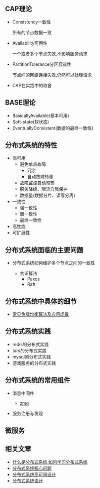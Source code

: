 
##  CAP理论
+   Consistency一致性
    
    所有的节点数据一致
+   Availability可用性

    一个或者多个节点失效,不影响服务请求
+   PartitionTolerance分区容错性

    节点间的网络连接失效,仍然可以处理请求

+   CAP在实践中的取舍

##  BASE理论
+   BasicallyAvailable(基本可用)
+   Soft-state(软状态)
+   EventuallyConsistent(数据的最终一致性)

##  分布式系统的特性
+   高可用
    *   避免单点故障
        *   冗余
        *   自动故障转移
    *   故障监控自动预警
    *   服务降级、限流自我保护
    *   数据量(数据分片、读写分离)
+   一致性
    *   强一致性
    *   弱一致性
    *   最终一致性
+   高性能
+   可扩展性

## 分布式系统面临的主要问题
+   分布式系统如何维护多个节点之间的一致性

    *   共识算法
        *   Paxos
        *   Raft

## 分布式系统中具体的细节
+   [常见负载均衡算法及应用场景](https://github.com/96189/xteam/blob/master/%E5%BC%80%E6%BA%90/Nginx/src/ngx_load_balance.md)

## 分布式系统实践
+   redis的分布式实践
+   tars的分布式实践
+   mysql的分布式实践
+   游戏服务的分布式实践

## 分布式系统的常用组件
+   消息中间件
    *   [zmq](https://github.com/96189/xteam/tree/master/%E5%BC%80%E6%BA%90/libzmq/my-dir)

+   服务注册与发现


##  微服务

## 相关文章
+   [什么是分布式系统,如何学习分布式系统](https://www.cnblogs.com/xybaby/p/7787034.html)
+   [分布式系统核心问题](https://blog.csdn.net/zyhlwzy/article/details/78658002)
+   [分布式系统高可用设计](https://blog.csdn.net/zxp_cpinfo/article/details/53869654)
+   [分布式系统设计](https://blog.csdn.net/zhengchao1991/article/details/81071725)